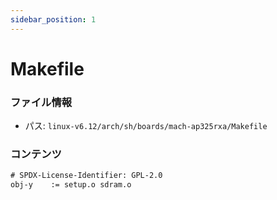 ```yaml
---
sidebar_position: 1
---
```

# Makefile

### ファイル情報

- パス: `linux-v6.12/arch/sh/boards/mach-ap325rxa/Makefile`

### コンテンツ

```txt
# SPDX-License-Identifier: GPL-2.0
obj-y	 := setup.o sdram.o


```
